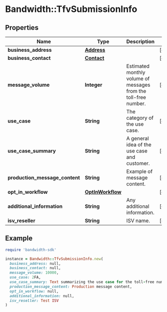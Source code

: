 # Bandwidth::TfvSubmissionInfo

## Properties

| Name | Type | Description | Notes |
| ---- | ---- | ----------- | ----- |
| **business_address** | [**Address**](Address.md) |  | [optional] |
| **business_contact** | [**Contact**](Contact.md) |  | [optional] |
| **message_volume** | **Integer** | Estimated monthly volume of messages from the toll-free number. | [optional] |
| **use_case** | **String** | The category of the use case. | [optional] |
| **use_case_summary** | **String** | A general idea of the use case and customer. | [optional] |
| **production_message_content** | **String** | Example of message content. | [optional] |
| **opt_in_workflow** | [**OptInWorkflow**](OptInWorkflow.md) |  | [optional] |
| **additional_information** | **String** | Any additional information. | [optional] |
| **isv_reseller** | **String** | ISV name. | [optional] |

## Example

```ruby
require 'bandwidth-sdk'

instance = Bandwidth::TfvSubmissionInfo.new(
  business_address: null,
  business_contact: null,
  message_volume: 10000,
  use_case: 2FA,
  use_case_summary: Text summarizing the use case for the toll-free number,
  production_message_content: Production message content,
  opt_in_workflow: null,
  additional_information: null,
  isv_reseller: Test ISV
)
```

